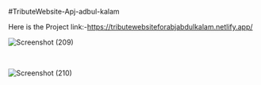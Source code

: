 #TributeWebsite-Apj-adbul-kalam

Here is the Project link:-https://tributewebsiteforabjabdulkalam.netlify.app/

![Screenshot (209)](https://github.com/harshsinghmumbai/TributeWebsite-Apj-adbul-kalam/assets/145204222/890bab83-7e67-4e9e-814b-85872e1ece38)

<br>

![Screenshot (210)](https://github.com/harshsinghmumbai/TributeWebsite-Apj-adbul-kalam/assets/145204222/3c8ad570-76c6-4a5a-b988-a54295595abc)
